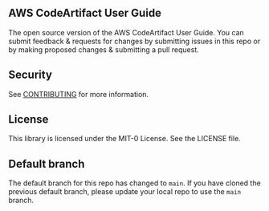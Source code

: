 ## AWS CodeArtifact User Guide

The open source version of the AWS CodeArtifact User Guide. You can submit feedback & requests for changes by submitting issues in this repo or by making proposed changes & submitting a pull request.

## Security

See [CONTRIBUTING](CONTRIBUTING.md#security-issue-notifications) for more information.

## License

This library is licensed under the MIT-0 License. See the LICENSE file.

## Default branch
The default branch for this repo has changed to `main`. 
If you have cloned the previous default branch, please update your local repo to use the `main` branch. 

